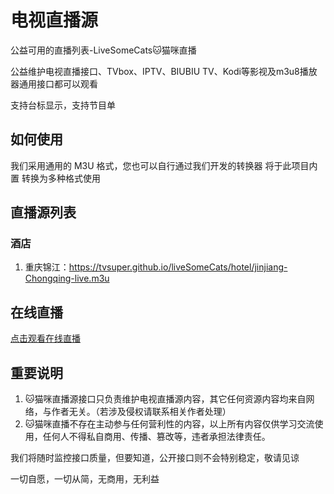 # 电视直播源
公益可用的直播列表-LiveSomeCats🐱猫咪直播

公益维护电视直播接口、TVbox、IPTV、BIUBIU TV、Kodi等影视及m3u8播放器通用接口都可以观看

支持台标显示，支持节目单

## 如何使用
我们采用通用的 M3U 格式，您也可以自行通过我们开发的转换器 将于此项目内置 转换为多种格式使用

## 直播源列表
### 酒店
1. 重庆锦江：https://tvsuper.github.io/liveSomeCats/hotel/jinjiang-Chongqing-live.m3u

## 在线直播
[点击观看在线直播](https://tvsuper.github.io/liveSomeCats/)

## 重要说明
1. 🐱猫咪直播源接口只负责维护电视直播源内容，其它任何资源内容均来自网络，与作者无关。（若涉及侵权请联系相关作者处理）
2. 🐱猫咪直播不存在主动参与任何营利性的内容，以上所有内容仅供学习交流使用，任何人不得私自商用、传播、篡改等，违者承担法律责任。

我们将随时监控接口质量，但要知道，公开接口则不会特别稳定，敬请见谅

一切自愿，一切从简，无商用，无利益
